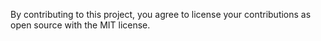 By contributing to this project, you agree to license your contributions as open source with the MIT license.
